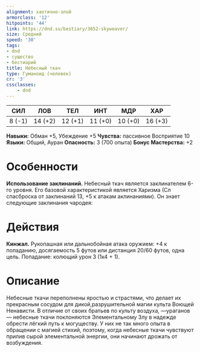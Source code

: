```yaml
---
alignment: хаотично-злой
armorclass: '12'
hitpoints: '44'
link: https://dnd.su/bestiary/3652-skyweaver/
size: Средний
speed: '30'
tags:
- dnd
- существо
- бестиарий
title: Небесный ткач
type: Гуманоид (человек)
cr: '3'
cssclasses:
    - dnd
---
```



| СИЛ | ЛОВ | ТЕЛ | ИНТ | МДР | ХАР |
|---|---|---|---|---|---|
| 8 (-1) | 14 (+2) | 12 (+1) | 11 (+0) | 10 (+0) | 16 (+3) |
**Навыки:** Обман +5, Убеждение +5
**Чувства:** пассивное Восприятие 10
**Языки:** Общий, Ауран
**Опасность:** 3 (700 опыта)
**Бонус Мастерства:** +2


# Особенности
**Использование заклинаний.** Небесный ткач является заклинателем 6-го уровня. Его базовой характеристикой является Харизма (Сл спасброска от заклинаний 13, +5 к атакам аклинаниями). Он знает следующие заклинания чародея:


# Действия
**Кинжал.** Рукопашная или дальнобойная атака оружием: +4 к попаданию, досягаемость 5 футов или дистанция 20/60 футов, одна цель. Попадание: колющий урон 3 (1к4 + 1).


# Описание
Небесные ткачи переполнены яростью и страстя­ми, что делает их прекрасным сосудом для дикой,разрушительной магии культа Воющей Ненависти. В отличие от своих братьев по культу воздуха, —ураганов — небесные ткачи поклоняются Элемен­тальному Злу в надежде обрести лёгкий путь к мо­гуществу. У них не так много опыта в обращении с магией стихий, поэтому, когда небесные ткачи чувствуют прилив сырой элементальной энергии, они начинают дрожать от возбуждения.